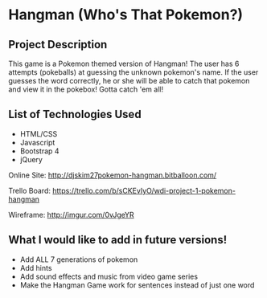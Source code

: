 # Hangman (Who's That Pokemon?)

## Project Description
This game is a Pokemon themed version of Hangman! The user has 6 attempts (pokeballs) at guessing the unknown pokemon's name. If the user guesses the word correctly, he or she will be able to catch that pokemon and view it in the pokebox! Gotta catch 'em all!

## List of Technologies Used
- HTML/CSS
- Javascript
- Bootstrap 4
- jQuery

Online Site: http://djskim27pokemon-hangman.bitballoon.com/

Trello Board: https://trello.com/b/sCKEvIyO/wdi-project-1-pokemon-hangman

Wireframe: http://imgur.com/0vJgeYR

## What I would like to add in future versions!
- Add ALL 7 generations of pokemon
- Add hints 
- Add sound effects and music from video game series
- Make the Hangman Game work for sentences instead of just one word


